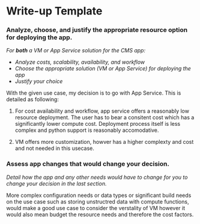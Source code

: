 # Write-up Template

### Analyze, choose, and justify the appropriate resource option for deploying the app.

*For **both** a VM or App Service solution for the CMS app:*
- *Analyze costs, scalability, availability, and workflow*
- *Choose the appropriate solution (VM or App Service) for deploying the app*
- *Justify your choice*

With the given use case, my decision is to go with App Service. This is detailed as following:

1. For cost availability and workflow, app service offers a reasonably low resource deployment. The user has to bear a consitent cost which has a significantly lower compute cost. Deployment process itself is less complex and python support is reasonably accomodative. 

2. VM offers more customization, howver has a higher complexty and cost and not needed in this usecase.

### Assess app changes that would change your decision.

*Detail how the app and any other needs would have to change for you to change your decision in the last section.* 

More complex configuration needs or data types or significant build needs on the use case such as storing unstructred data with compute functions, would make a good use case to consider the verstality of VM however it would also mean budget the resource needs and therefore the cost factors.